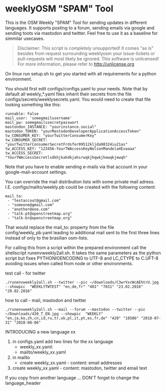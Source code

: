 

# weeklyOSM "SPAM" Tool
This is the OSM Weekly "SPAM" Tool for sending updates in different languages. It supports posting to a forum,
sending emails via google and sending toots via mastodon and twitter. 
Feel free to use it as a baseline for simmilar usecases.


> Disclaimer:
> This script is _completely_ unsupported! It comes "as is" besides from request surrounding weeklyosm your issue-tickets or pull-requests will most likely be ignored.
> This software is unlicensed! For more information, please refer to <http://unlicense.org>

On linux run setup.sh to get you started with all requirements for a python environment. 

You should first edit configs/configs.yaml to your needs.
Note that by default all weekly_*.yaml files inherit their secrets from the file configs/secrets/weeklysecrets.yaml.
You would need to create that file looking something like this:

```
runnable: False
mail_user: 'somegmailusername'
mail_pw: somegmailssecretpasswort
mastondon_INSTANCE: "yourinstance.social"
mastodon_TOKEN: "yourMastodonDeveloperApplicationAccessToken"
tw_CONSUMER_KEY: "yourTwitterConsumerKey"
tw_CONSUMER_SECRET: "yourTwitterConsumerSecretFrdsfor09512kljda98324iu21as"
tw_ACCESS_KEY: "123456-YourTWAccessKeyNelsonMandela4Evaaaa"
tw_ACCESS_SECRET: "YourTWAccessSecretlsdkhjkahdkjahsrwqkjhqwkjhewqkjewqh"
``` 

Note that you have to enable sending e-mails via that account in your google-mail-account settings.

You can override the mail distribution lists with some private mail adress.
I.E. configs/mailto/weekly.pb could be created with the following content:

```
mail_to: 
 - "testaccout@gmail.com"
 - "someone@gmail.com"
 - "another@one.com"
 - "talk-pt@openstreetmap.org"
 - "talk-br@openstreetmap.org"
```

That would replace the mail_to: property from the file config/weekly_pb.yaml
leading to additional mail sent to the first three lines instead of only to the brasilian osm-lists.


For calling this from a script within the prepared environment call the shellscript runenvweekly2all.sh.
It takes the same parameters as the python script but fixes PYTHONIOENCODING to UTF-8 and LC_CTYPE to C.UFT-8 avoiding issues when called from node or other environments.


test call - for twitter
```
./runenvweekly2all.sh --twitter --pic ~/downloads/C3wrVxcWcAEhtrU.jpg --showpic  "WEEKLYTWTEST" "en,de,fr" "401" "7831" "23.02.2016" "29.02.2016"
```

how to call - mail, mastodon and twitter
```
./runenvweekly2all.sh --mail --forum --mastodon --twitter --pic ~/Downloads/420_T_EN.jpg --showpic  "WEEKLY" "en,ja,ko,zh,cn,id,ru,tr,uk,pl,it,pt,es,fr,de" "420" "10586" "2018-07-31" "2018-08-06"
```

INTRODUCING a new language xx 
1. in configs.yaml add two lines for the xx language
    - weekly_xx.yaml:
    - mailto/weekly_xx.yaml
2. in mailto 
    - create weekly_xx.yaml - content: email addresses
3. create weekly_xx.yaml - content: mastodon, twitter and email text

If you copy from another language ... DON'T forget to change the language_header
